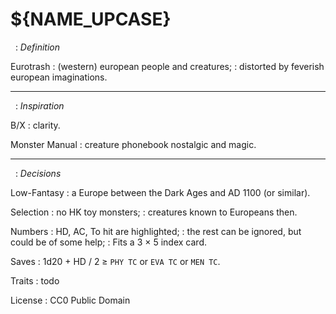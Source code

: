 
<!-- .book-title -->
# ${NAME_UPCASE}


&nbsp;
: _Definition_

Eurotrash
: (western) european people and creatures;
: distorted by feverish european imaginations.

<hr/>

&nbsp;
: _Inspiration_

B/X
: clarity.

Monster Manual
: creature phonebook nostalgic and magic.

<hr/>

&nbsp;
: _Decisions_

Low-Fantasy
: a Europe between the Dark Ages and AD 1100 (or similar).

Selection
: no HK toy monsters;
: creatures known to Europeans then.

Numbers
: HD, AC, To hit are highlighted;
: the rest can be ignored, but could be of some help;
: Fits a 3 × 5 index card.

Saves
: 1d20 + HD / 2 ≥ `PHY TC` or `EVA TC` or `MEN TC`.

Traits
: todo

License
: CC0 Public Domain

